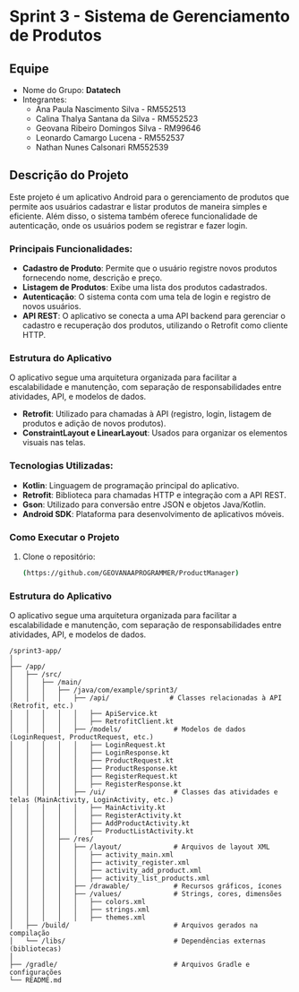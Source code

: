 # Sprint 3 - Sistema de Gerenciamento de Produtos

## Equipe

- Nome do Grupo: **Datatech**
- Integrantes:
  - Ana Paula Nascimento Silva - RM552513
  - Calina Thalya Santana da Silva - RM552523
  - Geovana Ribeiro Domingos Silva - RM99646
  - Leonardo Camargo Lucena - RM552537
  - Nathan Nunes Calsonari RM552539

## Descrição do Projeto

Este projeto é um aplicativo Android para o gerenciamento de produtos que permite aos usuários cadastrar e listar produtos de maneira simples e eficiente. Além disso, o sistema também oferece funcionalidade de autenticação, onde os usuários podem se registrar e fazer login.

### Principais Funcionalidades:

- **Cadastro de Produto**: Permite que o usuário registre novos produtos fornecendo nome, descrição e preço.
- **Listagem de Produtos**: Exibe uma lista dos produtos cadastrados.
- **Autenticação**: O sistema conta com uma tela de login e registro de novos usuários.
- **API REST**: O aplicativo se conecta a uma API backend para gerenciar o cadastro e recuperação dos produtos, utilizando o Retrofit como cliente HTTP.

### Estrutura do Aplicativo

O aplicativo segue uma arquitetura organizada para facilitar a escalabilidade e manutenção, com separação de responsabilidades entre atividades, API, e modelos de dados. 

- **Retrofit**: Utilizado para chamadas à API (registro, login, listagem de produtos e adição de novos produtos).
- **ConstraintLayout e LinearLayout**: Usados para organizar os elementos visuais nas telas.

### Tecnologias Utilizadas:

- **Kotlin**: Linguagem de programação principal do aplicativo.
- **Retrofit**: Biblioteca para chamadas HTTP e integração com a API REST.
- **Gson**: Utilizado para conversão entre JSON e objetos Java/Kotlin.
- **Android SDK**: Plataforma para desenvolvimento de aplicativos móveis.

### Como Executar o Projeto

1. Clone o repositório:
   ```bash
   (https://github.com/GEOVANAAPROGRAMMER/ProductManager)

### Estrutura do Aplicativo

O aplicativo segue uma arquitetura organizada para facilitar a escalabilidade e manutenção, com separação de responsabilidades entre atividades, API, e modelos de dados. 

```plaintext
/sprint3-app/
│
├── /app/
│   ├── /src/
│   │   ├── /main/
│   │   │   ├── /java/com/example/sprint3/
│   │   │   │   ├── /api/               # Classes relacionadas à API (Retrofit, etc.)
│   │   │   │   │   ├── ApiService.kt
│   │   │   │   │   ├── RetrofitClient.kt
│   │   │   │   ├── /models/             # Modelos de dados (LoginRequest, ProductRequest, etc.)
│   │   │   │   │   ├── LoginRequest.kt
│   │   │   │   │   ├── LoginResponse.kt
│   │   │   │   │   ├── ProductRequest.kt
│   │   │   │   │   ├── ProductResponse.kt
│   │   │   │   │   ├── RegisterRequest.kt
│   │   │   │   │   ├── RegisterResponse.kt
│   │   │   │   ├── /ui/                 # Classes das atividades e telas (MainActivity, LoginActivity, etc.)
│   │   │   │   │   ├── MainActivity.kt
│   │   │   │   │   ├── RegisterActivity.kt
│   │   │   │   │   ├── AddProductActivity.kt
│   │   │   │   │   ├── ProductListActivity.kt
│   │   │   ├── /res/
│   │   │   │   ├── /layout/             # Arquivos de layout XML
│   │   │   │   │   ├── activity_main.xml
│   │   │   │   │   ├── activity_register.xml
│   │   │   │   │   ├── activity_add_product.xml
│   │   │   │   │   ├── activity_list_products.xml
│   │   │   │   ├── /drawable/           # Recursos gráficos, ícones
│   │   │   │   ├── /values/             # Strings, cores, dimensões
│   │   │   │   │   ├── colors.xml
│   │   │   │   │   ├── strings.xml
│   │   │   │   │   ├── themes.xml
│   ├── /build/                          # Arquivos gerados na compilação
│   └── /libs/                           # Dependências externas (bibliotecas)
│
├── /gradle/                             # Arquivos Gradle e configurações
└── README.md  
